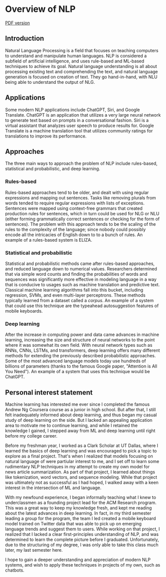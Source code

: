 # Overview of NLP

[PDF version](./nlp_overview.pdf)

## Introduction

Natural Language Processing is a field that focuses on teaching computers to understand and manipulate human languages. NLP is considered a subfield of artificial intelligence, and uses rule-based and ML-based techniques to achieve its goal. Natural language understanding is all about processing existing text and comprehending the text, and natural language generation is focused on creation of text. They go hand-in-hand, with NLU being able to understand the output of NLG.

## Applications

Some modern NLP applications include ChatGPT, Siri, and Google Translate. ChatGPT is an application that utilizes a very large neural network to generate text based on prompts in a conversational fashion. Siri is a virtual assistant that analyzes user speech to produce results for. Google Translate is a machine translation tool that utilizes community ratings for translations to improve its performance.

## Approaches
The three main ways to approach the problem of NLP include rules-based, statistical and probabilistic, and deep learning.

### Rules-based
Rules-based approaches tend to be older, and dealt with using regular expressions and mapping out sentences. Tasks like removing plurals from words tended to require regular expressions with lists of exceptions. Sentences were mapped using context-free grammars that created production rules for sentences, which in turn could be used for NLG or NLU (either forming grammatically correct sentences or checking for the form of sentences). The problem with this approach tends to be the scaling of the rules to the complexity of the language; since nobody could possibly encode all the intricacies of English down to to a bunch of rules. An example of a rules-based system is ELIZA.

### Statistical and probabilistic
Statistical and probabilistic methods came after rules-based approaches, and reduced language down to numerical values. Researchers determined that via simple word counts and finding the probabilities of words and sequences was significantly more effective in modeling language in a way that is conducive to usages such as machine translation and predictive text. Classical machine learning algorithms fall into this bucket, including regression, SVMs, and even multi-layer perceptrons. These methods typically learned from a dataset called a *corpus*. An example of a system that could use this technique are the typeahead autosuggestion features of mobile keyboards.

### Deep learning
After the increase in computing power and data came advances in machine learning, increasing the size and structure of neural networks to the point where it was somewhat its own field. With neural network types such as RNNs, CNNs, LSTMs, and transformers, deep learning offers many different methods for extending the previously described probabilistic approaches. Some of the most advanced language models today use hundreds of billions of parameters (thanks to the famous Google paper, "Attention is All You Need"). An example of a system that uses this technique would be ChatGPT.

## Personal interest statement

Machine learning has interested me ever since I completed the famous Andrew Ng Coursera course as a junior in high school. But after that, I still felt inadequately informed about deep learning, and thus began my casual study of deep learning on the side. But I lacked an appealing application area to motivate me to continue learning, and while I retained the knowledge I gained, I stepped away from ML and deep learning until right before my college career.

Before my freshman year, I worked as a Clark Scholar at UT Dallas, where I learned the basics of deep learning and was encouraged to pick a topic to explore as a final project. That's when I realized that models focusing on natural language of were partiular interest to me, and I set off to learn some rudimentary NLP techniques in my attempt to create my own model for news article summarization. As part of that project, I learned about things like tokenization, word vectors, and sequence modeling. While that project was ultimately not as successful as I had hoped, I walked away with a keen interest in the intersection of ML and language.

With my newfound experience, I began informally teaching what I knew to underclassmen as a founding project lead for the ACM Research program. This was a great way to keep my knowledge fresh, and kept me reading about the latest advances in deep learning. In fact, in my third semester leading a group for the program, the team I led created a mobile keyboard model trained on Twitter data that was able to pick up on emerging language trends and suggest them to users. While working on that project, I realized that I lacked a clear first-principles understanding of NLP, and was determined to learn the complete picture before I graduated. Unfortunately, due to the structuring of my degree, I was only able to take this class much later, my last semester here.

I hope to gain a deeper understanding and appreciation of modern NLP systems, and wish to apply these techniques in projects of my own, such as chatbots.
